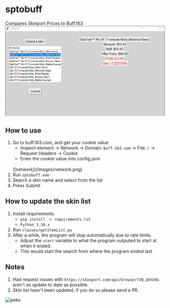 # sptobuff
Compares Skinport Prices to Buff.163
![program](/images/sptobuff.png) 

## How to use
1. Go to buff.163.com, and get your cookie value
    - Inspect element -> Network -> Domain: `Buff.163.com` -> File:  `/` -> Request Headers -> Cookie
    - Enter the cookie value into config.json
    <br/>
    ![network](/images/network.png) 
2. Run `sptobuff.exe`
3. Search a skin name and select from the list
4. Press Submit

## How to update the skin list
1. Install requirements
    - `pip install -r requirements.txt`
    - `Python 3.10.x`
2. Run `classes/getItemList.py`
3. After a while, the program will stop automatically due to rate limits.
    - Adjust the `start` variable to what the program outputed to start at when it ended.
    - This would start the search from where the program ended last

## Notes
1. Had request issues with `https://skinport.com/api/browse/730`, prices aren't as update to date as possible.
2. Skin list hasn't been updated, if you do so please send a PR.


![peko](https://c.tenor.com/yCXF2YPIXtwAAAAC/pekora-animeh.gif)
